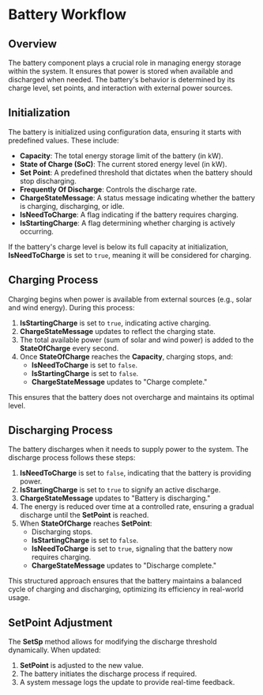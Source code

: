 # Battery Workflow

## Overview
The battery component plays a crucial role in managing energy storage within the system. It ensures that power is stored when available and discharged when needed. The battery's behavior is determined by its charge level, set points, and interaction with external power sources.

## Initialization
The battery is initialized using configuration data, ensuring it starts with predefined values. These include:
- **Capacity**: The total energy storage limit of the battery (in kW).
- **State of Charge (SoC)**: The current stored energy level (in kW).
- **Set Point**: A predefined threshold that dictates when the battery should stop discharging.
- **Frequently Of Discharge**: Controls the discharge rate.
- **ChargeStateMessage**: A status message indicating whether the battery is charging, discharging, or idle.
- **IsNeedToCharge**: A flag indicating if the battery requires charging.
- **IsStartingCharge**: A flag determining whether charging is actively occurring.

If the battery's charge level is below its full capacity at initialization, **IsNeedToCharge** is set to `true`, meaning it will be considered for charging.

## Charging Process
Charging begins when power is available from external sources (e.g., solar and wind energy). During this process:
1. **IsStartingCharge** is set to `true`, indicating active charging.
2. **ChargeStateMessage** updates to reflect the charging state.
3. The total available power (sum of solar and wind power) is added to the **StateOfCharge** every second.
4. Once **StateOfCharge** reaches the **Capacity**, charging stops, and:
   - **IsNeedToCharge** is set to `false`.
   - **IsStartingCharge** is set to `false`.
   - **ChargeStateMessage** updates to "Charge complete."

This ensures that the battery does not overcharge and maintains its optimal level.

## Discharging Process
The battery discharges when it needs to supply power to the system. The discharge process follows these steps:
1. **IsNeedToCharge** is set to `false`, indicating that the battery is providing power.
2. **IsStartingCharge** is set to `true` to signify an active discharge.
3. **ChargeStateMessage** updates to "Battery is discharging."
4. The energy is reduced over time at a controlled rate, ensuring a gradual discharge until the **SetPoint** is reached.
5. When **StateOfCharge** reaches **SetPoint**:
   - Discharging stops.
   - **IsStartingCharge** is set to `false`.
   - **IsNeedToCharge** is set to `true`, signaling that the battery now requires charging.
   - **ChargeStateMessage** updates to "Discharge complete."

This structured approach ensures that the battery maintains a balanced cycle of charging and discharging, optimizing its efficiency in real-world usage.

## SetPoint Adjustment
The **SetSp** method allows for modifying the discharge threshold dynamically. When updated:
1. **SetPoint** is adjusted to the new value.
2. The battery initiates the discharge process if required.
3. A system message logs the update to provide real-time feedback.